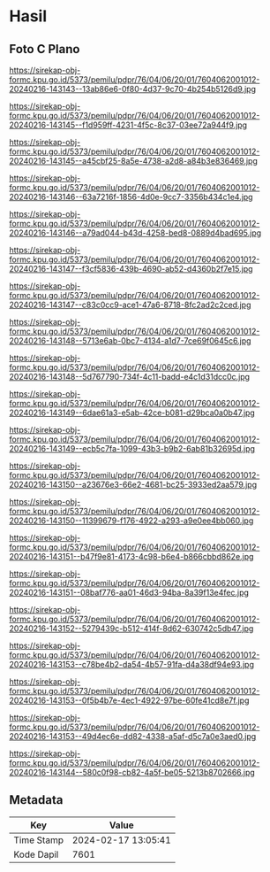 # Hasil

## Foto C Plano

https://sirekap-obj-formc.kpu.go.id/5373/pemilu/pdpr/76/04/06/20/01/7604062001012-20240216-143143--13ab86e6-0f80-4d37-9c70-4b254b5126d9.jpg

https://sirekap-obj-formc.kpu.go.id/5373/pemilu/pdpr/76/04/06/20/01/7604062001012-20240216-143145--f1d959ff-4231-4f5c-8c37-03ee72a944f9.jpg

https://sirekap-obj-formc.kpu.go.id/5373/pemilu/pdpr/76/04/06/20/01/7604062001012-20240216-143145--a45cbf25-8a5e-4738-a2d8-a84b3e836469.jpg

https://sirekap-obj-formc.kpu.go.id/5373/pemilu/pdpr/76/04/06/20/01/7604062001012-20240216-143146--63a7216f-1856-4d0e-9cc7-3356b434c1e4.jpg

https://sirekap-obj-formc.kpu.go.id/5373/pemilu/pdpr/76/04/06/20/01/7604062001012-20240216-143146--a79ad044-b43d-4258-bed8-0889d4bad695.jpg

https://sirekap-obj-formc.kpu.go.id/5373/pemilu/pdpr/76/04/06/20/01/7604062001012-20240216-143147--f3cf5836-439b-4690-ab52-d4360b2f7e15.jpg

https://sirekap-obj-formc.kpu.go.id/5373/pemilu/pdpr/76/04/06/20/01/7604062001012-20240216-143147--c83c0cc9-ace1-47a6-8718-8fc2ad2c2ced.jpg

https://sirekap-obj-formc.kpu.go.id/5373/pemilu/pdpr/76/04/06/20/01/7604062001012-20240216-143148--5713e6ab-0bc7-4134-a1d7-7ce69f0645c6.jpg

https://sirekap-obj-formc.kpu.go.id/5373/pemilu/pdpr/76/04/06/20/01/7604062001012-20240216-143148--5d767790-734f-4c11-badd-e4c1d31dcc0c.jpg

https://sirekap-obj-formc.kpu.go.id/5373/pemilu/pdpr/76/04/06/20/01/7604062001012-20240216-143149--6dae61a3-e5ab-42ce-b081-d29bca0a0b47.jpg

https://sirekap-obj-formc.kpu.go.id/5373/pemilu/pdpr/76/04/06/20/01/7604062001012-20240216-143149--ecb5c7fa-1099-43b3-b9b2-6ab81b32695d.jpg

https://sirekap-obj-formc.kpu.go.id/5373/pemilu/pdpr/76/04/06/20/01/7604062001012-20240216-143150--a23676e3-66e2-4681-bc25-3933ed2aa579.jpg

https://sirekap-obj-formc.kpu.go.id/5373/pemilu/pdpr/76/04/06/20/01/7604062001012-20240216-143150--11399679-f176-4922-a293-a9e0ee4bb060.jpg

https://sirekap-obj-formc.kpu.go.id/5373/pemilu/pdpr/76/04/06/20/01/7604062001012-20240216-143151--b47f9e81-4173-4c98-b6e4-b866cbbd862e.jpg

https://sirekap-obj-formc.kpu.go.id/5373/pemilu/pdpr/76/04/06/20/01/7604062001012-20240216-143151--08baf776-aa01-46d3-94ba-8a39f13e4fec.jpg

https://sirekap-obj-formc.kpu.go.id/5373/pemilu/pdpr/76/04/06/20/01/7604062001012-20240216-143152--5279439c-b512-414f-8d62-630742c5db47.jpg

https://sirekap-obj-formc.kpu.go.id/5373/pemilu/pdpr/76/04/06/20/01/7604062001012-20240216-143153--c78be4b2-da54-4b57-91fa-d4a38df94e93.jpg

https://sirekap-obj-formc.kpu.go.id/5373/pemilu/pdpr/76/04/06/20/01/7604062001012-20240216-143153--0f5b4b7e-4ec1-4922-97be-60fe41cd8e7f.jpg

https://sirekap-obj-formc.kpu.go.id/5373/pemilu/pdpr/76/04/06/20/01/7604062001012-20240216-143153--49d4ec6e-dd82-4338-a5af-d5c7a0e3aed0.jpg

https://sirekap-obj-formc.kpu.go.id/5373/pemilu/pdpr/76/04/06/20/01/7604062001012-20240216-143144--580c0f98-cb82-4a5f-be05-5213b8702666.jpg


## Metadata

| Key        | Value               |
| ---------- | ------------------- |
| Time Stamp | 2024-02-17 13:05:41 |
| Kode Dapil | 7601                |



